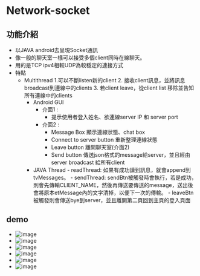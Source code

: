 # Network-socket
## 功能介紹
- 以JAVA android去呈現Socket通訊
- 像一般的聊天室一樣可以接受多個client同時在線聊天。
- 用的是TCP ipv4相較UDP為較穩定的連接方式
- 特點
  - Multithread
		1.可以不斷listen新的client
		2. 接收client訊息，並將訊息broadcast到連線中的clients
		3. 若client leave，從client list 移除並告知所有連線中的clients
	- Android GUI
	  - 介面1 :
	    - 提示使用者登入姓名、欲連線server IP 和 server port
	  - 介面2 :
		  - Message Box 顯示連線狀態、chat box
		  - Connect to server button 重新整理連線狀態
		  - Leave button 離開聊天室(介面2)
		  - Send button 傳送json格式的message給server，並且經由server broadcast 給所有client
	- JAVA Thread
		  - readThread: 如果有成功讀到訊息，就會append到tvMessages。
		  - sendThread: sendBtn被觸發時會執行，若是成功，則會先傳輸CLIENT_NAME，然後再傳送要傳送的message，送出後會將原本etMessage內的文字清掉，以便下一次的傳輸。
		  - leaveBtn被觸發則會傳送bye到server，並且離開第二頁回到主頁的登入頁面
## demo
- ![image](https://user-images.githubusercontent.com/69389836/233754835-38cc7192-0687-4354-b247-e1cc75acf331.png) 
- ![image](https://user-images.githubusercontent.com/69389836/233754864-40bc4d6d-0b5b-451a-b39b-dbcb76f0bfc7.png)
- ![image](https://user-images.githubusercontent.com/69389836/233754879-da4ec7fb-24a9-4133-b818-03729b296c99.png)
- ![image](https://user-images.githubusercontent.com/69389836/233754787-de9ca63b-28ef-423f-ac15-6957b5ec00ab.png)
- ![image](https://user-images.githubusercontent.com/69389836/233754802-09771198-ad85-4dc0-9489-07123152df21.png)
- ![image](https://user-images.githubusercontent.com/69389836/233754810-03f6971d-982b-45f7-876d-ff6591e285af.png)

